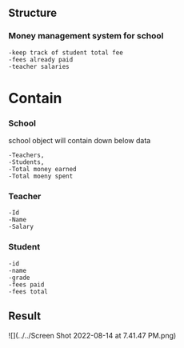 ## Structure ##
### Money management system for school ###
    -keep track of student total fee
    -fees already paid
    -teacher salaries



# Contain #
### School ###
school object will contain down below data

    -Teachers,
    -Students,
    -Total money earned
    -Total moeny spent

### Teacher
    -Id
    -Name
    -Salary

### Student
    -id
    -name
    -grade
    -fees paid
    -fees total

## Result
![](../../Screen Shot 2022-08-14 at 7.41.47 PM.png)